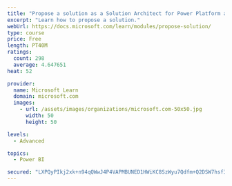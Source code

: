 ```yaml
---
title: "Propose a solution as a Solution Architect for Power Platform and Dynamics 365"
excerpt: "Learn how to propose a solution."
webUrl: https://docs.microsoft.com/learn/modules/propose-solution/
type: course
price: Free
length: PT40M
ratings:
  count: 298
  average: 4.647651
heat: 52

provider:
  name: Microsoft Learn
  domain: microsoft.com
  images:
    - url: /assets/images/organizations/microsoft.com-50x50.jpg
      width: 50
      height: 50

levels:
  - Advanced

topics:
  - Power BI

secured: "LXPQyPIkj2xk+n94qQWwJ4P4VAPMBUNED1HWiKC8SzWyu7Qdfm+Q2DSW7hsf3P98RLDhQ1eNJ9LEvLjLKevx6V7hDRdWDZlWON16PTBAdUD83FIGU95/sqSArZY8Wsglg5mZ/xyC8ChZH07/QZyErv1j4Hf3RpKJUl+3jA5kycIEtpL7nChAoP7QLULqdeDzPHD0ofvCBL/gzdtqxroJLcHFqruElO0tWqDQ6MJdGMKZpNF6ZJhiFUs+QiDVzXODyr/2y/tPzLXD7GpuCnlz7wT3ShelaB46J7J5NGinK/LbSEyqUnnVeEmsZupHqY+l/qiEprzEEPcouFQF2eGsKJO82rYgUkbga3Q1fFc2kCkN+7EA8PM99gBPrvYhOb6CR76cToC3K+ilLNmgSytx2G5D7Fw59xFofVNseqdGqD4=;3FHH1Jpy99zHnqKDDBhDog=="
---
```


